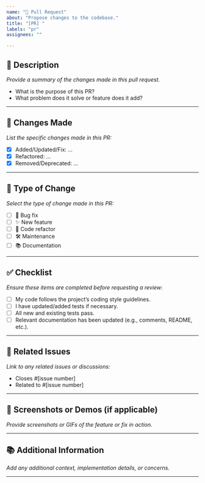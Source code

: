 ```yaml
---
name: "🔀 Pull Request"
about: "Propose changes to the codebase."
title: "[PR] "
labels: "pr"
assignees: ""

---
```


## 📝 Description

*Provide a summary of the changes made in this pull request.*

- What is the purpose of this PR?
- What problem does it solve or feature does it add?

---

## 🔧 Changes Made

*List the specific changes made in this PR:*

- [x] Added/Updated/Fix: ...
- [x] Refactored: ...
- [x] Removed/Deprecated: ...

---

## 🚀 Type of Change

*Select the type of change made in this PR:*

- [ ] 🐞 Bug fix
- [ ] ✨ New feature
- [ ] 🔄 Code refactor
- [ ] 🛠 Maintenance
- [ ] 📚 Documentation

---

## ✅ Checklist

*Ensure these items are completed before requesting a review:*

- [ ] My code follows the project’s coding style guidelines.
- [ ] I have updated/added tests if necessary.
- [ ] All new and existing tests pass.
- [ ] Relevant documentation has been updated (e.g., comments, README, etc.).

---

## 🔗 Related Issues

*Link to any related issues or discussions:*

- Closes #[issue number]
- Related to #[issue number]

---

## 📸 Screenshots or Demos (if applicable)

*Provide screenshots or GIFs of the feature or fix in action.*

---

## 📚 Additional Information

*Add any additional context, implementation details, or concerns.*

---

